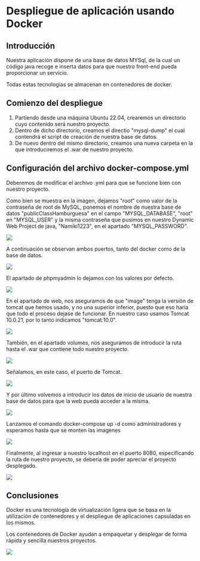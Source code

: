 # Despliegue de aplicación usando Docker

## Introducción

Nuestra aplicación dispone de una base de datos MYSql, de la cual un código java recoge e inserta datos para que nuestro front-end pueda proporcionar un servicio.

Todas estas tecnologías se almacenan en contenedores de docker.

## Comienzo del despliegue

1. Partiendo desde una máquina Ubuntu 22.04, crearemos un directorio cuyo contenido será nuestro proyecto.
2. Dentro de dicho directorio, creamos el directio "mysql-dump" el cual contendrá el script de creación de nuestra base de datos.
3. De nuevo dentro del mismo directorio, creamos una nueva carpeta en la que introduciremos el .war de nuestro proyecto.


## Configuración del archivo docker-compose.yml

Deberemos de modificar el archivo .yml para que se funcione bien con nuestro proyecto.

Como bien se muestra en la imagen, dejamos "root" como valor de la contraseña de root de MySQL, ponemos el nombre de nuestra base de datos "publicClassHamburguesa" en el campo "MYSQL_DATABASE", "root" en "MYSQL_USER" y la misma contraseña que pusimos en nuestro Dynamic Web Project de java, "Namiki1223", en el apartado "MYSQL_PASSWORD".

<img src="https://i.gyazo.com/142f12745561b3df7c87e43f17d2bd4c.png">

A continuación se observan ambos puertos, tanto del docker como de la base de datos.

<img src="https://i.gyazo.com/be05340a9afdb1a84fdb573b643aee7d.png">

El apartado de phpmyadmin lo dejamos con los valores por defecto.

<img src="https://i.gyazo.com/143d8a5529ed845c3ce47a0803e65f1f.png">

En el apartado de web, nos aseguramos de que "image" tenga la versión de tomcat que hemos usado, y no una superior inferior, puesto que eso haría que todo el proceso dejase de funcionar. En nuestro caso usamos Tomcat 10.0.21, por lo tanto indicamos "tomcat:10.0".

<img src="https://i.gyazo.com/d806f4d23b11678781f3761a7452f9c8.png">

También, en el apartado volumes, nos aseguramos de introducir la ruta hasta el .war que contiene todo nuestro proyecto.

<img src="https://i.gyazo.com/ce027424b5cd117ba97dc38d5942641d.png">

Señalamos, en este caso, el puerto de Tomcat.

<img src="https://i.gyazo.com/655bca4b9880369498fcb327f1c944b5.png">

Y por último volvemos a introducir los datos de inicio de usuario de nuestra base de datos para que la web pueda acceder a la misma.

<img src="https://i.gyazo.com/ccd57dcd3d0fb985092aba5019af0681.png">

Lanzamos el comando docker-compose up -d como administradores y esperamos hasta que se monten las imagenes

<img src="https://i.gyazo.com/459e9f586c387c19515a5095a5a677d5.png">

Finalmente, al ingresar a nuestro localhost en el puerto 8080, especificando la ruta de nuestro proyecto, se debería de poder apreciar el proyecto desplegado.

<img src="https://i.gyazo.com/70b24c9e0579590045433452b08f3fd7.png">

## Conclusiones

Docker es una tecnología de virtualización ligera que se basa en la utilización de contenedores y el despliegue de aplicaciones capsuladas en los mismos.

Los contenedores de Docker ayudan a empaquetar y desplegar de forma rápida y sencilla nuestros proyectos.

<img src="https://maximo.codes/docker/1_Introduccion/Docker_(container_engine)_logo.png">
